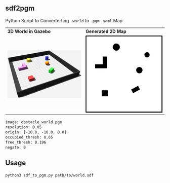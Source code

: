 ## sdf2pgm
Python Script fo Converterting `.world` to `.pgm` `.yaml` Map 

<div align="center">
  <table>
    <tr>
      <td><b>3D World in Gazebo</b></td>
      <td><b>Generated 2D Map</b></td>
    </tr>
    <tr>
      <td><img src="world.png" width="400" alt="3D World Example"/></td>
      <td><img src="pgm.png" width="400" alt="Generated PGM Map"/></td>
    </tr>
  </table>
</div>

```(yaml)
image: obstacle_world.pgm
resolution: 0.05
origin: [-10.0, -10.0, 0.0]
occupied_thresh: 0.65
free_thresh: 0.196
negate: 0
```

## Usage
```
python3 sdf_to_pgm.py path/to/world.sdf
```

